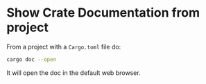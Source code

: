 # Show Crate Documentation from project

From a project with a `Cargo.toml` file do:
``` sh
cargo doc --open
```

It will open the doc in the default web browser.


